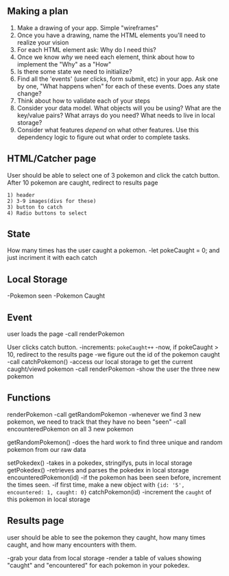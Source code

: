 ## Making a plan
1) Make a drawing of your app. Simple "wireframes"
2) Once you have a drawing, name the HTML elements you'll need to realize your vision
3) For each HTML element ask: Why do I need this?
4) Once we know _why_ we need each element, think about how to implement the "Why" as a "How"
5) Is there some state we need to initialize?
6) Find all the 'events' (user clicks, form submit, etc) in your app. Ask one by one, "What happens when" for each of these events. Does any state change?
7) Think about how to validate each of your steps
8) Consider your data model. What objects will you be using? What are the key/value pairs? What arrays do you need? What needs to live in local storage?
9) Consider what features _depend_ on what other features. Use this dependency logic to figure out what order to complete tasks.



## HTML/Catcher page
User should be able to select one of 3 pokemon and click the catch button. After 10 pokemon are caught, redirect to results page

    1) header
    2) 3-9 images(divs for these)
    3) button to catch
    4) Radio buttons to select

## State
How many times has the user caught a pokemon.
-let pokeCaught = 0; and just incriment it with each catch

## Local Storage
-Pokemon seen
-Pokemon Caught

## Event
user loads the page
-call renderPokemon

User clicks catch button.
-increments: `pokeCaught++`
    -now, if pokeCaught > 10, redirect to the results page
-we figure out the id of the pokemon caught
    -call catchPokemon()
-access our local storage to get the current caught/viewd pokemon
    -call renderPokemon
-show the user the three new pokemon

## Functions
renderPokemon
-call getRandomPokemon
    -whenever we find 3 new pokemon, we need to track that they have no been "seen"
    -call encounteredPokemon on all 3 new pokemon

getRandomPokemon()
-does the hard work to find three unique and random pokemon from our raw data


setPokedex()
    -takes in a pokedex, stringifys, puts in local storage
getPokedex()
    -retrieves and parses the pokedex in local storage
encounteredPokemon(id)
    -if the pokemon has been seen before, increment the times seen.
    -if first time, make a new object with `{id: '5', encountered: 1, caught: 0}`
catchPokemon(id)
-increment the `caught` of this pokemon in local storage


## Results page
user should be able to see the pokemon they caught, how many times caught, and how many encounters with them.

-grab your data from local storage
-render a table of values showing "caught" and "encountered" for each pokemon in your pokedex.
